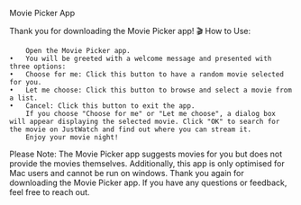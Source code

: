 Movie Picker App

Thank you for downloading the Movie Picker app! 🎬
How to Use:

		Open the Movie Picker app.
	•	You will be greeted with a welcome message and presented with three options:
	•	Choose for me: Click this button to have a random movie selected for you.
	•	Let me choose: Click this button to browse and select a movie from a list.
	•	Cancel: Click this button to exit the app.
		If you choose "Choose for me" or "Let me choose", a dialog box will appear displaying the selected movie. Click "OK" to search for the movie on JustWatch and find out where you can stream it.
		Enjoy your movie night!
  
  Please Note: The Movie Picker app suggests movies for you but does not provide the movies themselves. Additionally, this app is only optimised for Mac users and cannot be run on windows.
Thank you again for downloading the Movie Picker app. If you have any questions or feedback, feel free to reach out.
